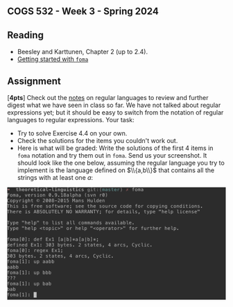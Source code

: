 COGS 532 - Week 3 - Spring 2024
--------------------------------


Reading
-------

* Beesley and Karttunen, Chapter 2 (up to 2.4).
* [Getting started with `foma`](https://github.com/mhulden/foma/blob/master/foma/docs/simpleintro.md)


Assignment
----------

[**4pts**] Check out the [notes](../pdfs/01_cogs501-regular-langauages.pdf) on regular
languages to review and further digest what we have seen in class so far. We
have not talked about regular expressions yet; but it should be easy to switch
from the notation of regular languages to regular expressions. Your task:

* Try to solve Exercise 4.4 on your own.
* Check the solutions for the items you couldn't work out.
* Here is what will be graded: Write the solutions of the first 4 items in
  `foma` notation and try them out in `foma`. Send us your screenshot. It should
  look like the one below, assuming the regular language you try to implement is
  the language defined on $\\{a,b\\}$ that contains all the strings with at least
  one $a$:

![sample interaction](../img/sample1.png)
